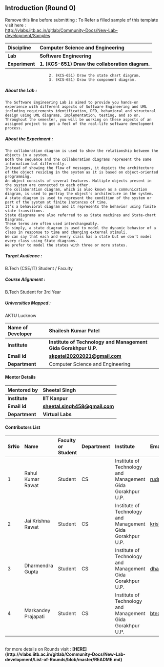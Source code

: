 ## Introduction (Round 0)

Remove this line before submitting : To Refer a filled sample of this template visit here : <br> http://vlabs.iitb.ac.in/gitlab/Community-Docs/New-Lab-development/Samples
<br>

<b>Discipline | <b> Computer Science and Engineering
:--|:--|
<b> Lab | <b> Software Engineering
<b> Experiment|     <b> 1. (KCS-651) Draw the collaboration diagram.
						2. (KCS-651) Draw the state chart diagram.
						3. (KCS-651) Draw the component diagram.

<h5> About the Lab : </h5>

	The Software Engineering Lab is aimed to provide you hands-on experience with different aspects of Software Engineering and UML including requirements identification, DFD, behavioral and structural design using UML diagrams, implementation, testing, and so on. 
	Throughout the semester, you will be working on these aspects of an assigned project to get a feel of the real-life software development process.

<h5> About the Experiment : </h5>

	The collaboration diagram is used to show the relationship between the objects in a system. 
	Both the sequence and the collaboration diagrams represent the same information but differently. 
	Instead of showing the flow of messages, it depicts the architecture of the object residing in the system as it is based on object-oriented programming. 
	An object consists of several features. Multiple objects present in the system are connected to each other. 
	The collaboration diagram, which is also known as a communication diagram, is used to portray the object's architecture in the system.
	A state diagram is used to represent the condition of the system or part of the system at finite instances of time. 
	It’s a behavioral diagram and it represents the behavior using finite state transitions. 
	State diagrams are also referred to as State machines and State-chart Diagrams. 
	These terms are often used interchangeably. 
	So simply, a state diagram is used to model the dynamic behavior of a class in response to time and changing external stimuli. 
	We can say that each and every class has a state but we don’t model every class using State diagrams. 
	We prefer to model the states with three or more states.

<h5> Target Audience : </h5>

B.Tech (CSE/IT) Student / Faculty

<h5> Course Alignment : </h5>

B.Tech Student for 3rd Year

<h5> Universities Mapped : </h5>

AKTU Lucknow

<b>Name of Developer | <b> Shailesh Kumar Patel
:--|:--|
<b> Institute | <b> Institute of Technology and Management Gida Gorakhpur U.P.
<b> Email id|     <b> skpatel20202021@gmail.com
<b> Department | Computer Science and Engineering

#### Mentor Details

<b>Mentored by | <b> Sheetal Singh
:--|:--|
<b> Institute | <b> IIT Kanpur
<b> Email id|     <b> sheetal.singh458@gmail.com
<b> Department | <b> Virtual Labs


#### Contributors List

SrNo | Name | Faculty or Student | Department| Institute | Email id
:--|:--|:--|:--|:--|:--|
1| Rahul Kumar Rawat | Student | CS | Institute of Technology and Management Gida Gorakhpur U.P. | rudrarawat007@gmail.com
2 | Jai Krishna Rawat | Student | CS | Institute of Technology and Management Gida Gorakhpur U.P. | krishnarawatjai@gmail.com
3 | Dharmendra Gupta | Student | CS | Institute of Technology and Management Gida Gorakhpur U.P. | dharmendragupta9169@gmail.com
4 | Markandey Prajapati | Student | CS | Institute of Technology and Management Gida Gorakhpur U.P. | btech60000@gmail.com


<br>
for more details on Rounds visit : <b> [HERE](http://vlabs.iitb.ac.in/gitlab/Community-Docs/New-Lab-development/List-of-Rounds/blob/master/README.md) </b>
